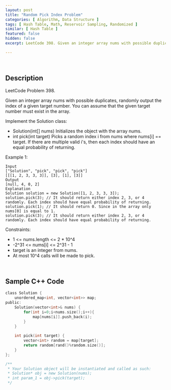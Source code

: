 ```yaml
---
layout: post
title: "Random Pick Index Problem"
categories: [ Algorithm, Data Structure ]
tags: [ Hash Table, Math, Reservoir Sampling, Randomized ]
similar: [ Hash Table ]
featured: false
hidden: false
excerpt: LeetCode 398. Given an integer array nums with possible duplicates, randomly output the index of a given target number. You can assume that the given target number must exist in the array.

---
```


<br />

## Description

LeetCode Problem 398.

Given an integer array nums with possible duplicates, randomly output the index of a given target number. You can assume that the given target number must exist in the array.

Implement the Solution class:
* Solution(int[] nums) Initializes the object with the array nums.
* int pick(int target) Picks a random index i from nums where nums[i] == target. If there are multiple valid i's, then each index should have an equal probability of returning.

Example 1:
```
Input
["Solution", "pick", "pick", "pick"]
[[[1, 2, 3, 3, 3]], [3], [1], [3]]
Output
[null, 4, 0, 2]
Explanation
Solution solution = new Solution([1, 2, 3, 3, 3]);
solution.pick(3); // It should return either index 2, 3, or 4 randomly. Each index should have equal probability of returning.
solution.pick(1); // It should return 0. Since in the array only nums[0] is equal to 1.
solution.pick(3); // It should return either index 2, 3, or 4 randomly. Each index should have equal probability of returning.
```

Constraints:
* 1 <= nums.length <= 2 * 10^4
* -2^31 <= nums[i] <= 2^31 - 1
* target is an integer from nums.
* At most 10^4 calls will be made to pick.

<br />

## Sample C++ Code


```c
class Solution {
    unordered_map<int, vector<int>> map;
public:
    Solution(vector<int>& nums) {
        for(int i=0;i<nums.size();i++){
            map[nums[i]].push_back(i);
        }
    }
    
    int pick(int target) {
        vector<int> random = map[target];
        return random[rand()%random.size()];
    }
};

/**
 * Your Solution object will be instantiated and called as such:
 * Solution* obj = new Solution(nums);
 * int param_1 = obj->pick(target);
 */
```


